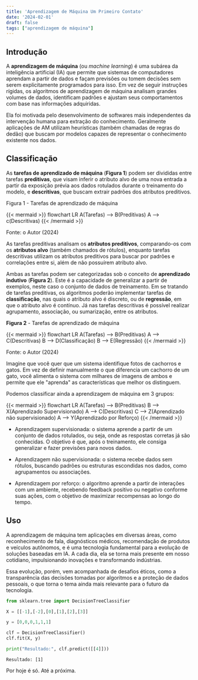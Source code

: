 ```yaml
---
title: 'Aprendizagem de Máquina Um Primeiro Contato'
date: '2024-02-01'
draft: false
tags: ["aprendizagem de máquina"]
---
```


## Introdução

A **aprendizagem de máquina** (ou _machine learning_) é uma subárea da inteligência artificial (IA) que permite que sistemas de computadores aprendam a partir de dados e façam previsões ou tomem decisões sem serem explicitamente programados para isso. Em vez de seguir instruções rígidas, os algoritmos de aprendizagem de máquina analisam grandes volumes de dados, identificam padrões e ajustam seus comportamentos com base nas informações adquiridas.

Ela foi motivada pelo desenvolvimento de softwares mais independentes da intervenção humana para extração do conhecimento. Geralmente aplicações de AM utilizam heurísticas (também chamadas de regras do dedão) que buscam por modelos capazes de representar o conhecimento existente nos dados.

## Classificação

As **tarefas de aprendizado de máquina** (**Figura 1**) podem ser divididas entre tarefas **preditivas**, que visam inferir o atributo alvo de uma nova entrada a partir da exposição prévia aos dados rotulados durante o treinamento do modelo, e **descritivas**, que buscam extrair padrões dos atributos preditivos. 


Figura 1 - Tarefas de aprendizado de máquina

{{< mermaid >}}
flowchart LR
  A(Tarefas) --> B(Preditivas)
  A --> c(Descritivas)
{{< /mermaid >}}



Fonte: o Autor (2024)

As tarefas preditivas analisam os **atributos preditivos**, comparando-os com os **atributos alvo** (também chamados de rótulos), enquanto tarefas descritivas utilizam os atributos preditivos para buscar por padrões e correlações entre si, além de não possuírem atributo alvo. 

Ambas as tarefas podem ser categorizadas sob o conceito de **aprendizado indutivo** (**Figura 2**). Este é a capacidade de generalizar a partir de exemplos, neste caso o conjunto de dados de treinamento. Em se tratando de tarefas preditivas, os algoritmos poderão implementar tarefas de **classificação**, nas quais o atributo alvo é discreto, ou de **regressão**, em que o atributo alvo é contínuo.  Já nas tarefas descritivas é possível realizar agrupamento, associação, ou sumarização, entre os atributos.

**Figura 2** - Tarefas de aprendizado de máquina

{{< mermaid >}}
flowchart LR
  A(Tarefas) --> B(Preditivas)
  A --> C(Descritivas)
  B --> D(Classificação)
  B --> E(Regressão)
{{< /mermaid >}}

Fonte: o Autor (2024)

Imagine que você quer que um sistema identifique fotos de cachorros e gatos. Em vez de definir manualmente o que diferencia um cachorro de um gato, você alimenta o sistema com milhares de imagens de ambos e permite que ele "aprenda" as características que melhor os distinguem.

Podemos classificar ainda a aprendizagem de máquina em 3 grupos:

{{< mermaid >}}
flowchart LR
  A(Tarefas) --> B(Preditivas)
  B --> X(Aprendizado Supervisionado)
  A --> C(Descritivas)
  C --> Z(Aprendizado não supervisionado)
  A --> Y(Aprendizado por Reforço)
{{< /mermaid >}}

* Aprendizagem supervisionada: o sistema aprende a partir de um conjunto de dados rotulados, ou seja, onde as respostas corretas já são conhecidas. O objetivo é que, após o treinamento, ele consiga generalizar e fazer previsões para novos dados.

* Aprendizagem não supervisionada: o sistema recebe dados sem rótulos, buscando padrões ou estruturas escondidas nos dados, como agrupamentos ou associações.

* Aprendizagem por reforço: o algoritmo aprende a partir de interações com um ambiente, recebendo feedback positivo ou negativo conforme suas ações, com o objetivo de maximizar recompensas ao longo do tempo.

## Uso

A aprendizagem de máquina tem aplicações em diversas áreas, como reconhecimento de fala, diagnósticos médicos, recomendação de produtos e veículos autônomos, e é uma tecnologia fundamental para a evolução de soluções baseadas em IA. A cada dia, ela se torna mais presente em nosso cotidiano, impulsionando inovações e transformando indústrias.

Essa evolução, porém, vem acompanhada de desafios éticos, como a transparência das decisões tomadas por algoritmos e a proteção de dados pessoais, o que torna o tema ainda mais relevante para o futuro da tecnologia.

```Python
from sklearn.tree import DecisionTreeClassifier

X = [[-1],[-2],[0],[1],[2],[3]]

y = [0,0,0,1,1,1]

clf = DecisionTreeClassifier()
clf.fit(X, y)

print("Resultado:", clf.predict([[4]]))
```
```
Resultado: [1]
```

Por hoje é só. Até a próxima.